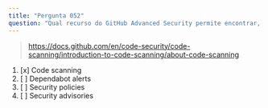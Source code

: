 ```yaml
---
title: "Pergunta 052"
question: "Qual recurso do GitHub Advanced Security permite encontrar, classificar e priorizar correções para problemas novos e existentes em seu código?"
---
```


> https://docs.github.com/en/code-security/code-scanning/introduction-to-code-scanning/about-code-scanning
1. [x] Code scanning  
1. [ ] Dependabot alerts  
1. [ ] Security policies  
1. [ ] Security advisories  
